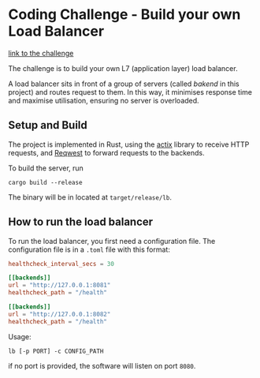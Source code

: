 # Coding Challenge - Build your own Load Balancer

[link to the challenge](https://codingchallenges.fyi/challenges/challenge-load-balancer)

The challenge is to build your own L7 (application layer) load balancer.

A load balancer sits in front of a group of servers (called *bakend* in this project) and routes request to them.
In this way, it minimises response time and maximise utilisation, ensuring no server is overloaded.

## Setup and Build

The project is implemented in Rust, using the [actix](https://actix.rs/) library to receive HTTP requests, and [Reqwest](https://docs.rs/reqwest/latest/reqwest/) to forward requests to the backends.

To build the server, run

```
cargo build --release
```

The binary will be in located at `target/release/lb`.

## How to run the load balancer

To run the load balancer, you first need a configuration file.
The configuration file is in a `.toml` file with this format: 

```toml
healthcheck_interval_secs = 30

[[backends]]
url = "http://127.0.0.1:8081"
healthcheck_path = "/health"

[[backends]]
url = "http://127.0.0.1:8082"
healthcheck_path = "/health"

```

Usage: 
```
lb [-p PORT] -c CONFIG_PATH
```

if no port is provided, the software will listen on port `8080`.


